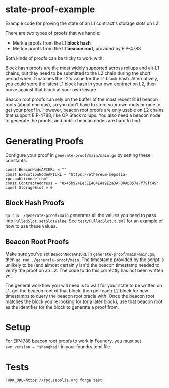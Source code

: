 state-proof-example
===================

Example code for proving the state of an L1 contract's storage slots on L2.

There are two types of proofs that we handle:

* Merkle proofs from the L1 **block hash**
* Merkle proofs from the L1 **beacon root**, provided by EIP-4788

Both kinds of proofs can be tricky to work with.

Block hash proofs are the most widely supported across rollups and alt-L1 chains, but they need to be submitted to the L2 chain during the short period when it matches the L2's value for the L1 block hash. Alternatively, you could store the latest L1 block hash in your own contract on L2, then prove against that block at your own leisure.

Beacon root proofs can rely on the buffer of the most recent 8191 beacon roots (about one day), so you don't have to store your own roots or race to get your proof in. However, beacon root proofs are only usable on L2 chains that support EIP-4788, like OP Stack rollups. You also need a beacon node to generate the proofs, and public beacon nodes are hard to find.

# Generating Proofs

Configure your proof in `generate-proof/main/main.go` by setting these constants:

```
const BeaconNodeAPIURL = ""
const ExecutionNodeAPIURL = "https://ethereum-sepolia-rpc.publicnode.com"
const ContractAddress = "0x45b924Ee3EE404E4a9E2a3AFD0AD357eFf79fC49"
const StorageSlot = 0
```

## Block Hash Proofs

`go run ./generate-proof/main` generates all the values you need to pass into `PulledSlot.setSlotValue`. See `test/PulledSlot.t.sol` for an example of how to use these values.

## Beacon Root Proofs

Make sure you've set `BeaconNodeAPIURL` in `generate-proof/main/main.go`, then `go run ./generate-proof/main`. The timestamp provided by the script is unlikely to be (and almost certainly isn't) the beacon timestamp needed to verify the proof on an L2. The code to do this correctly has not been written yet.

The general workflow you will need is to wait for your state to be written on L1, get the beacon root of that block, then poll each L2 block for new timestamps to query the beacon root oracle with. Once the beacon root matches the block you're looking for (or a later block), use that beacon root as the identifier for the block to generate a proof from.

# Setup

For EIP4788 beacon root proofs to work in Foundry, you must set `evm_version = "shanghai"` in your foundry.toml file.

# Tests

```
FORK_URL=https://rpc.sepolia.org forge test
```
